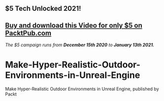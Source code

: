 ## $5 Tech Unlocked 2021!
[Buy and download this Video for only $5 on PacktPub.com](https://www.packtpub.com/product/make-hyper-realistic-outdoor-environments-in-unreal-engine-video/9781800566545)
-----
*The $5 campaign         runs from __December 15th 2020__ to __January 13th 2021.__*

# Make-Hyper-Realistic-Outdoor-Environments-in-Unreal-Engine
Make Hyper-Realistic Outdoor Environments in Unreal Engine, published by Packt
